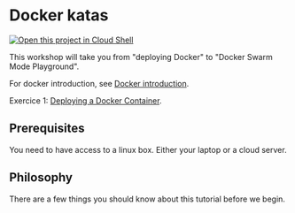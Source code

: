 # Docker katas

[![Open this project in Cloud Shell](http://gstatic.com/cloudssh/images/open-btn.png)](https://console.cloud.google.com/cloudshell/open?git_repo=https://github.com/opeech/docker-katas.git&tutorial=README.md)

This workshop will take you from "deploying Docker" to "Docker Swarm Mode Playground".

For docker introduction, see [Docker introduction](https://console.cloud.google.com/cloudshell/open?git_repo=https://github.com/opeech/docker-katas.git&tutorial=1-hello-world.md).

Exercice 1:
[Deploying a Docker Container](https://console.cloud.google.com/cloudshell/open?git_repo=https://github.com/opeech/docker-katas.git&tutorial=1-hello-world.md).




## Prerequisites

You need to have access to a linux box. Either your laptop or a cloud server.

## Philosophy

There are a few things you should know about this tutorial before we begin.

